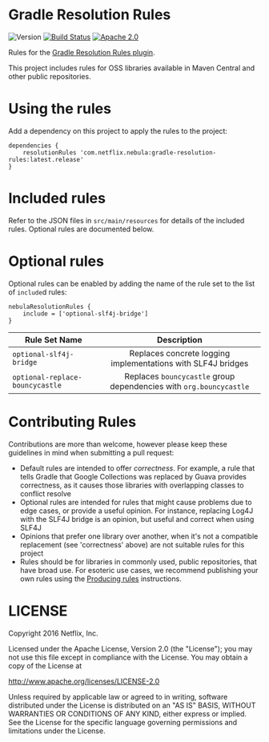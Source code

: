 Gradle Resolution Rules
=======

![Version](https://img.shields.io/maven-central/v/com.netflix.nebula/gradle-resolution-rules.svg)
[![Build Status](https://travis-ci.org/nebula-plugins/gradle-resolution-rules.svg?branch=master)](https://travis-ci.org/nebula-plugins/gradle-resolution-rules)
[![Apache 2.0](https://img.shields.io/github/license/nebula-plugins/gradle-metrics-plugin.svg)](http://www.apache.org/licenses/LICENSE-2.0)

Rules for the [Gradle Resolution Rules plugin](https://github.com/nebula-plugins/gradle-resolution-rules-plugin).

This project includes rules for OSS libraries available in Maven Central and other public repositories.

# Using the rules

Add a dependency on this project to apply the rules to the project:

    dependencies {
        resolutionRules 'com.netflix.nebula:gradle-resolution-rules:latest.release'
    }

# Included rules

Refer to the JSON files in `src/main/resources` for details of the included rules. Optional rules are documented below.

# Optional rules

Optional rules can be enabled by adding the name of the rule set to the list of `include`d rules:

    nebulaResolutionRules {
        include = ['optional-slf4j-bridge']
    }

| Rule Set Name | Description   |
| ------------- |:-------------:|
| `optional-slf4j-bridge` | Replaces concrete logging implementations with SLF4J bridges |
| `optional-replace-bouncycastle` | Replaces `bouncycastle` group dependencies with `org.bouncycastle` |

# Contributing Rules

Contributions are more than welcome, however please keep these guidelines in mind when submitting a pull request:

- Default rules are intended to offer _correctness_. For example, a rule that tells Gradle that Google Collections was replaced by Guava provides correctness, as it causes those libraries with overlapping classes to conflict resolve
- Optional rules are intended for rules that might cause problems due to edge cases, or provide a useful opinion. For instance, replacing Log4J with the SLF4J bridge is an opinion, but useful and correct when using SLF4J
- Opinions that prefer one library over another, when it's not a compatible replacement (see 'correctness' above) are not suitable rules for this project
- Rules should be for libraries in commonly used, public repositories, that have broad use. For esoteric use cases, we recommend publishing your own rules using the [Producing rules](https://github.com/nebula-plugins/gradle-resolution-rules-plugin#producing-rules) instructions.

LICENSE
=======

Copyright 2016 Netflix, Inc.

Licensed under the Apache License, Version 2.0 (the "License");
you may not use this file except in compliance with the License.
You may obtain a copy of the License at

<http://www.apache.org/licenses/LICENSE-2.0>

Unless required by applicable law or agreed to in writing, software
distributed under the License is distributed on an "AS IS" BASIS,
WITHOUT WARRANTIES OR CONDITIONS OF ANY KIND, either express or implied.
See the License for the specific language governing permissions and
limitations under the License.
